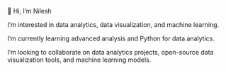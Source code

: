 👋 Hi, I’m Nilesh

 I’m interested in data analytics, data visualization, and machine learning.
	
 I’m currently learning advanced analysis and Python for data analytics.
	
 I’m looking to collaborate on data analytics projects, open-source data visualization tools, and machine learning models.



